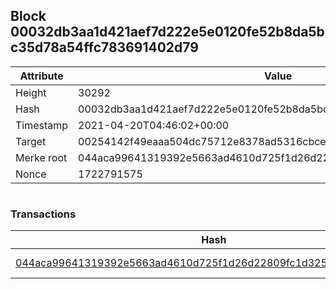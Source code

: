 ## Block 00032db3aa1d421aef7d222e5e0120fe52b8da5bc35d78a54ffc783691402d79

Attribute | Value
--- | ---
Height | 30292
Hash | 00032db3aa1d421aef7d222e5e0120fe52b8da5bc35d78a54ffc783691402d79
Timestamp | 2021-04-20T04:46:02+00:00
Target | 00254142f49eaaa504dc75712e8378ad5316cbcead634704b3734b6271167cc4
Merke root | 044aca99641319392e5663ad4610d725f1d26d22809fc1d325797acf04b56bc6
Nonce | 1722791575

```

```

### Transactions

Hash | Amount
--- | ---
[044aca99641319392e5663ad4610d725f1d26d22809fc1d325797acf04b56bc6](044aca99641319392e5663ad4610d725f1d26d22809fc1d325797acf04b56bc6.md) | 10.00000000 SKEPTI 
